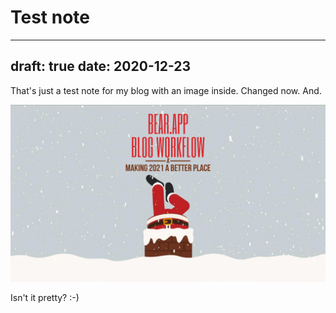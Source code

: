 # Test note

----
draft: true
date: 2020-12-23
----

That's just a test note for my blog with an image inside. Changed now. And. 

![](20-12-22%20bearapp1.jpeg)

Isn't it pretty? :-)
